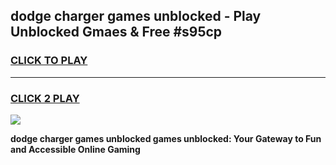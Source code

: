 
## dodge charger games unblocked - Play Unblocked Gmaes & Free #s95cp
<h3>
<a href="https://premium.freeplayer.one?title=dodge_charger_games_unblocked&ref=03M">CLICK TO PLAY</a></h3>
<hr>

<h3>
<a href="https://premium.freeplayer.one?title=dodge_charger_games_unblocked&ref=03M">CLICK 2 PLAY</a>
  
</h3>

<a href="https://premium.freeplayer.one?title=dodge_charger_games_unblocked&ref=03M"><img src="https://clearcache.store/games.png"></a>


**dodge charger games unblocked games unblocked: Your Gateway to Fun and Accessible Online Gaming**
